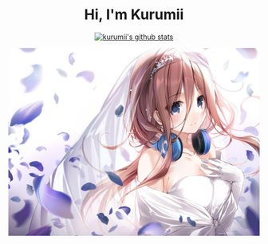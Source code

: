 <h1 align="center">Hi, I'm Kurumii</a></h1>

<p align="center">
  <a href="https://github.com/kurumii-ii"><img src="https://github-readme-stats.vercel.app/api?username=kurumii-ii&hide_border=true&theme=midnight-purple&show_icons=true" alt="kurumii's github stats"></a>
</p>

![image](https://github.com/Kurumii-ii/kurumii-ii/blob/main/Miku%20Nakano.jpg)
